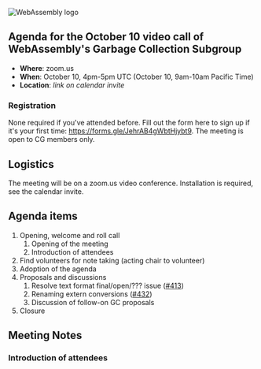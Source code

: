 ![WebAssembly logo](/images/WebAssembly.png)

## Agenda for the October 10 video call of WebAssembly's Garbage Collection Subgroup

- **Where**: zoom.us
- **When**: October 10, 4pm-5pm UTC (October 10, 9am-10am Pacific Time)
- **Location**: *link on calendar invite*

### Registration

None required if you've attended before. Fill out the form here to sign up if
it's your first time: https://forms.gle/JehrAB4gWbtHjybt9. The meeting is open
to CG members only.

## Logistics

The meeting will be on a zoom.us video conference.
Installation is required, see the calendar invite.

## Agenda items

1. Opening, welcome and roll call
    1. Opening of the meeting
    1. Introduction of attendees
1. Find volunteers for note taking (acting chair to volunteer)
1. Adoption of the agenda
1. Proposals and discussions
    1. Resolve text format final/open/??? issue ([#413](https://github.com/WebAssembly/gc/pull/413))
    2. Renaming extern conversions ([#432](https://github.com/WebAssembly/gc/issues/432))
    3. Discussion of follow-on GC proposals
1. Closure

## Meeting Notes

### Introduction of attendees
